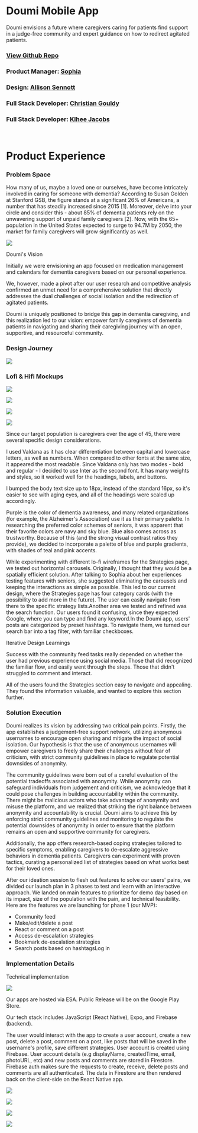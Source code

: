 Doumi Mobile App
=====

Doumi envisions a future where caregivers caring for  patients find support in a judge-free community and expert guidance on how to redirect agitated patients.


### [View Github Repo](https://github.com/Gouldy-C/DoumiApp)

### Product Manager: [Sophia](https://www.joincolab.io/product/doumi#)

### Design: [Allison Sennott](http://www.linkedin.com/in/allison-sennott)

### Full Stack Developer: [Christian Gouldy](https://www.linkedin.com/in/gouldy-c)

### Full Stack Developer: [Klhee Jacobs](https://www.linkedin.com/in/klhee-jacobs-99743a161/)

</br>

# Product Experience

### Problem Space

How many of us, maybe a loved one or ourselves, have become intricately involved in caring for someone with dementia? According to Susan Golden at Stanford GSB, the figure stands at a significant 26% of Americans, a number that has steadily increased since 2015 [1]. Moreover, delve into your circle and consider this - about 85% of dementia patients rely on the unwavering support of unpaid family caregivers [2]. Now, with the 65+ population in the United States expected to surge to 94.7M by 2050, the market for family caregivers will grow significantly as well.

![](https://assets-global.website-files.com/5ffaaba6c715f86bdf4e92b5/65b910a157465e4a5503c1ec_isvCgoQn4_eHMNo-_nh6PMjplWnId7qBhKD3wpZTrx88x8_ZmuJUaGJ8BOC7lBSVgDHeOExD7xS5RFPTTjaR6pjgjcV7ue43mjfd-9cvqw9lF9t02xWRgadzRb0E7IpxiECQnNREyk_IDQPmowUUrjs.png)

Doumi's Vision

Initially we were envisioning an app focused on medication management and calendars for dementia caregivers based on our personal experience.

We, however, made a pivot after our user research and competitive analysis confirmed an unmet need for a comprehensive solution that directly addresses the dual challenges of social isolation and the redirection of agitated patients.

Doumi is uniquely positioned to bridge this gap in dementia caregiving, and this realization led to our vision: empower family caregivers of dementia patients in navigating and sharing their caregiving journey with an open, supportive, and resourceful community.

### Design Journey

![](https://assets-global.website-files.com/5ffaaba6c715f86bdf4e92b5/65b91140fa78247e335a2aa1_HAFV91e8dDJqsYOWXOH_LpZUtxfSEzgeccEQimUqv_j-j8d5QTg3VpdX8UOtQ63a6sQPFso6wW3MjdBClvT-XYV3zsRgyDb2OmoaY7VVqzNLQhaeL0YNKCkDIWb6O8Ql7_kcoof4TZFdei--o4bqHpw.png)

### ‍Lofi & Hifi Mockups

![](https://assets-global.website-files.com/5ffaaba6c715f86bdf4e92b5/65b9115f0fb50eaf0558eb56_j34QbZ38av45zPhuysWxYivNbh3Vq3YcmH27Fmcny2gJb-H0LkXgnvegD0iI0bziQ0hx0TT49bpmuzhKS73QmRA2fL-fah0ro8Nq4E2A97p8a1aoF1OrdSJg5rZxWBoe7nR4AsMGCCxT5nY55kNiXyA.png)

![](https://assets-global.website-files.com/5ffaaba6c715f86bdf4e92b5/65b911697de46735ede0eaef_bB_v3GorQgjGbSFh1eIFXpHZUs9Oq1R6I5rnHKeOVsVDX5VCmbjAah0THcgUXZ0SS5b0OmBR_iBkN0TQ5PjjrjVNYO976_PYyA1_P6lzzo3P7l6Mxi2l2q4e3bw1nVgcAwUmkCqg9147Uk_K9zuo7FE.png)

![](https://assets-global.website-files.com/5ffaaba6c715f86bdf4e92b5/65b9116e7baa56c97c158bcc_6VKvMbKtufxUbM88otMyV1xiDMU1i4bhbZtsZTy5r6k7m4kCnwxL3_jJxJ8a8EDjCoHmFO-SIxwMLOrXFZBAgB8Dl7Z1KIW9DuZcO_85wU8oOJH6LB5A7ry7cFDfvt5T-jqfSPWnGjDJOrgQlFjtfZQ.png)

![](https://assets-global.website-files.com/5ffaaba6c715f86bdf4e92b5/65b9117b0c400c1ffc69b205_KabRJvjFlnETiMoBBMwIwC3wOcgddmDJl7u0y6cujc79jM4HbZV3bE-ZDdrrDlY-dVUefQzXom7rLZ4pLs4xhB1EEShPmHfRRoace4pxEwrcMzJFNvtR6lIjfcRLhxYZtr5cZZanEFUFSXp0Kx01V9w.png)

Since our target population is caregivers over the age of 45, there were several specific design considerations.

I used Valdana as it has clear differentiation between capital and lowercase letters, as well as numbers. When compared to other fonts at the same size, it appeared the most readable. Since Valdana only has two modes - bold and regular - I decided to use Inter as the second font. It has many weights and styles, so it worked well for the headings, labels, and buttons.

I bumped the body text size up to 18px, instead of the standard 16px, so it's easier to see with aging eyes, and all of the headings were scaled up accordingly.

Purple is the color of dementia awareness, and many related organizations (for example, the Alzheimer's Association) use it as their primary palette. In researching the preferred color schemes of seniors, it was apparent that their favorite colors are navy and sky blue. Blue also comes across as trustworthy. Because of this (and the strong visual contrast ratios they provide), we decided to incorporate a palette of blue and purple gradients, with shades of teal and pink accents.

While experimenting with different lo-fi wireframes for the Strategies page, we tested out horizontal carousels. Originally, I thought that they would be a spatially efficient solution. After talking to Sophia about her experiences testing features with seniors, she suggested eliminating the carousels and keeping the interactions as simple as possible. This led to our current design, where the Strategies page has four category cards (with the possibility to add more in the future). The user can easily navigate from there to the specific strategy lists.Another area we tested and refined was the search function. Our users found it confusing, since they expected Google, where you can type and find any keyword.In the Doumi app, users' posts are categorized by preset hashtags. To navigate them, we turned our search bar into a tag filter, with familiar checkboxes.

Iterative Design Learnings

Success with the community feed tasks really depended on whether the user had previous experience using social media. Those that did recognized the familiar flow, and easily went through the steps. Those that didn't struggled to comment and interact.

All of the users found the Strategies section easy to navigate and appealing. They found the information valuable, and wanted to explore this section further.

### Solution Execution

Doumi realizes its vision by addressing two critical pain points. Firstly, the app establishes a judgement-free support network, utilizing anonymous usernames to encourage open sharing and mitigate the impact of social isolation. Our hypothesis is that the use of anonymous usernames will empower caregivers to freely share their challenges without fear of criticism, with strict community guidelines in place to regulate potential downsides of anonymity.

The community guidelines were born out of a careful evaluation of the potential tradeoffs associated with anonymity. While anonymity can safeguard individuals from judgement and criticism, we acknowledge that it could pose challenges in building accountability within the community. There might be malicious actors who take advantage of anonymity and misuse the platform, and we realized that striking the right balance between anonymity and accountability is crucial. Doumi aims to achieve this by enforcing strict community guidelines and monitoring to regulate the potential downsides of anonymity in order to ensure that the platform remains an open and supportive community for caregivers.

Additionally, the app offers research-based coping strategies tailored to specific symptoms, enabling caregivers to de-escalate aggressive behaviors in dementia patients. Caregivers can experiment with proven tactics, curating a personalized list of strategies based on what works best for their loved ones.

After our ideation session to flesh out features to solve our users' pains, we divided our launch plan in 3 phases to test and learn with an interactive approach. We landed on main features to prioritize for demo day based on its impact, size of the population with the pain, and technical feasibility. Here are the features we are launching for phase 1 (our MVP):

-   Community feed
-   Make/edit/delete a post
-   React or comment on a post
-   Access de-escalation strategies
-   Bookmark de-escalation strategies
-   Search posts based on hashtagsLog in

### Implementation Details

Technical implementation

![](https://assets-global.website-files.com/5ffaaba6c715f86bdf4e92b5/65b91038fae7659ebee52a39_Cf9DVYILxxRfLlkDRPk_ee0SIWhDtaHGmZP4cUa1Wcb19MhROaI8TN5afyG35Z-qiLClRXR8zBz9dRB35IMAQ7WfJnKieG0DXeY2MCGcFTgJdTyYKFQszv6xg4EVZqOYNxtWcqlkTwdqOvPM-ImHd3k.png)

Our apps are hosted via ESA. Public Release will be on the Google Play Store.

Our tech stack includes JavaScript (React Native), Expo, and Firebase (backend).

The user would interact with the app to create a user account, create a new post, delete a post, comment on a post, like posts that will be saved in the username's profile, save different strategies. User account is created using Firebase. User account details (e.g displayName, createdTime, email, photoURL, etc) and new posts and comments are stored in Firestore. Firebase auth makes sure the requests to create, receive, delete posts and comments are all authenticated. The data in Firestore are then rendered back on the client-side on the React Native app.


![](https://assets-global.website-files.com/5ffaaba6c715f86bdf4e92b5/65b913d2cb641f6e8cd0ed0e_Screen%20Shot%202024-01-30%20at%2011.20.26%20PM.png)

![](https://assets-global.website-files.com/5ffaaba6c715f86bdf4e92b5/65b91420b1cdf5566e5832b0_Screen%20Shot%202024-01-30%20at%2011.21.42%20PM.png)

![](https://assets-global.website-files.com/5ffaaba6c715f86bdf4e92b5/65b9145ae75084340418b172_Screen%20Shot%202024-01-30%20at%2011.22.44%20PM.png)



![](https://assets-global.website-files.com/5ffaaba6c715f86bdf4e92b5/65bc613efffa61a6d8eadc50_Screen%20Shot%202024-02-02%20at%2011.27.48%20AM.png)